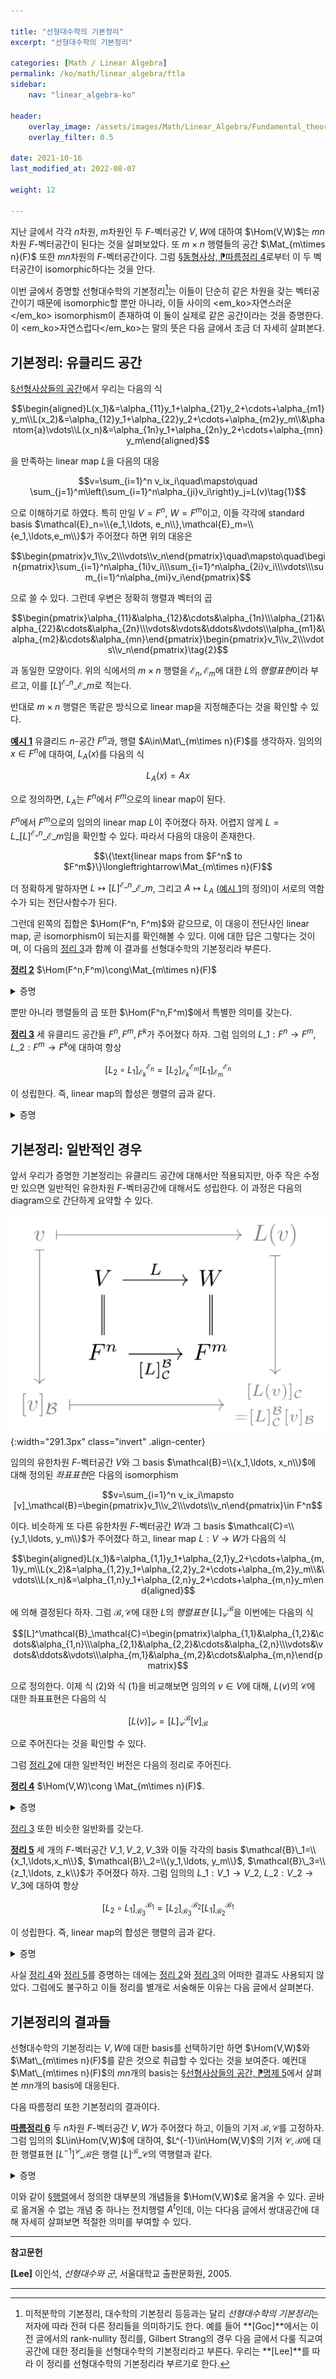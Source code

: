 ```yaml
---

title: "선형대수학의 기본정리"
excerpt: "선형대수학의 기본정리"

categories: [Math / Linear Algebra]
permalink: /ko/math/linear_algebra/ftla
sidebar: 
    nav: "linear_algebra-ko"

header:
    overlay_image: /assets/images/Math/Linear_Algebra/Fundamental_theorem_of_linear_algebra-categorical_viewpoint.png
    overlay_filter: 0.5

date: 2021-10-16
last_modified_at: 2022-08-07

weight: 12

---
```


지난 글에서 각각 $n$차원, $m$차원인 두 $F$-벡터공간 $V,W$에 대하여 $\Hom(V,W)$는 $mn$차원 $F$-벡터공간이 된다는 것을 살펴보았다. 또 $m\times n$ 행렬들의 공간 $\Mat_{m\times n}(F)$ 또한 $mn$차원의 $F$-벡터공간이다. 그럼 [§동형사상, ⁋따름정리 4](/ko/math/linear_algebra/isomorphic_vector_spaces#cor4)로부터 이 두 벡터공간이 isomorphic하다는 것을 안다.

이번 글에서 증명할 선형대수학의 기본정리[^1]는 이들이 단순히 같은 차원을 갖는 벡터공간이기 때문에 isomorphic할 뿐만 아니라, 이들 사이의 <em_ko>자연스러운</em_ko> isomorphism이 존재하여 이 둘이 실제로 같은 공간이라는 것을 증명한다. 이 <em_ko>자연스럽다</em_ko>는 말의 뜻은 다음 글에서 조금 더 자세히 살펴본다.

## 기본정리: 유클리드 공간

[§선형사상들의 공간](/ko/math/linear_algebra/space_of_linear_maps)에서 우리는 다음의 식

$$\begin{aligned}L(x_1)&=\alpha_{11}y_1+\alpha_{21}y_2+\cdots+\alpha_{m1}y_m\\L(x_2)&=\alpha_{12}y_1+\alpha_{22}y_2+\cdots+\alpha_{m2}y_m\\&\phantom{a}\vdots\\L(x_n)&=\alpha_{1n}y_1+\alpha_{2n}y_2+\cdots+\alpha_{mn}y_m\end{aligned}$$

을 만족하는 linear map $L$을 다음의 대응

$$v=\sum_{i=1}^n v_ix_i\quad\mapsto\quad \sum_{j=1}^m\left(\sum_{i=1}^n\alpha_{ji}v_i\right)y_j=L(v)\tag{1}$$

으로 이해하기로 하였다. 특히 만일 $V=F^n$, $W=F^m$이고, 이들 각각에 standard basis $\mathcal{E}_n=\\{e_1,\ldots, e_n\\},\mathcal{E}_m=\\{e_1,\ldots,e_m\\}$가 주어졌다 하면 위의 대응은 

$$\begin{pmatrix}v_1\\v_2\\\vdots\\v_n\end{pmatrix}\quad\mapsto\quad\begin{pmatrix}\sum_{i=1}^n\alpha_{1i}v_i\\\sum_{i=1}^n\alpha_{2i}v_i\\\vdots\\\sum_{i=1}^n\alpha_{mi}v_i\end{pmatrix}$$

으로 쓸 수 있다. 그런데 우변은 정확히 행렬과 벡터의 곱

$$\begin{pmatrix}\alpha_{11}&\alpha_{12}&\cdots&\alpha_{1n}\\\alpha_{21}&\alpha_{22}&\cdots&\alpha_{2n}\\\vdots&\vdots&\ddots&\vdots\\\alpha_{m1}&\alpha_{m2}&\cdots&\alpha_{mn}\end{pmatrix}\begin{pmatrix}v_1\\v_2\\\vdots\\v_n\end{pmatrix}\tag{2}$$

과 동일한 모양이다. 위의 식에서의 $m\times n$ 행렬을 $\mathcal{E}_n,\mathcal{E}_m$에 대한 $L$의 *행렬표현*이라 부르고, 이를  $[L]^{\mathcal{E}\_n}\_{\mathcal{E}\_m}$로 적는다.

반대로 $m\times n$ 행렬은 똑같은 방식으로 linear map을 지정해준다는 것을 확인할 수 있다.

<div class="example" markdown="1">

<ins id="ex1">**예시 1**</ins> 유클리드 $n$-공간 $F^n$과, 행렬 $A\in\Mat\_{m\times n}(F)$를 생각하자. 임의의 $x\in F^n$에 대하여, $L_A(x)$를 다음의 식

$$L_A(x)=Ax$$

으로 정의하면, $L_A$는 $F^n$에서 $F^m$으로의 linear map이 된다. 

</div>

$F^n$에서 $F^m$으로의 임의의 linear map $L$이 주어졌다 하자. 어렵지 않게 $L=L\_{[L]^{\mathcal{E}\_n}\_{\mathcal{E}\_m}}$임을 확인할 수 있다. 따라서 다음의 대응이 존재한다.

$$\{\text{linear maps from $F^n$ to $F^m$}\}\longleftrightarrow\Mat_{m\times n}(F)$$
  
더 정확하게 말하자면 $L\mapsto [L]^{\mathcal{E}\_n}\_{\mathcal{E}\_m}$, 그리고 $A\mapsto L_A$ ([예시 1](#ex1)의 정의)이 서로의 역함수가 되는 전단사함수가 된다. 

그런데 왼쪽의 집합은 $\Hom(F^n, F^m)$와 같으므로, 이 대응이 전단사인 linear map, 곧 isomorphism이 되는지를 확인해볼 수 있다. 이에 대한 답은 그렇다는 것이며, 이 다음의 [정리 3](#thm3)과 함께 이 결과를 선형대수학의 기본정리라 부른다.

<div class="proposition" markdown="1">

<ins id="thm2">**정리 2**</ins> $\Hom(F^n,F^m)\cong\Mat_{m\times n}(F)$

</div>
<details class="proof" markdown="1">
<summary>증명</summary>

주어진 함수 $L\mapsto[L]^{\mathcal{E}\_n}\_{\mathcal{E}\_m}$가 linear임을 보여야 한다.

$L_1,L_2$가 모두 $\Hom(F^n,F^m)$의 원소라 하자. 그럼 각각의 $e_i\in\mathcal{E}_n$에 대하여, 

$$\begin{aligned}L_1(e_1)&=\alpha_{1,1}e_1+\alpha_{2,1}e_2+\cdots+\alpha_{m,1}e_m\\L_1(e_2)&=\alpha_{1,2}e_1+\alpha_{2,2}e_2+\cdots+\alpha_{m,2}e_m\\&\vdots\\L_1(e_n)&=\alpha_{1,n}e_1+\alpha_{2,n}e_2+\cdots+\alpha_{m,n}e_m\end{aligned}$$

그리고

$$\begin{aligned}L_2(e_1)&=\beta_{1,1}e_1+\beta_{2,1}e_2+\cdots+\beta_{m,1}e_m\\L_2(e_2)&=\beta_{1,2}e_1+\beta_{2,2}e_2+\cdots+\beta_{m,2}e_m\\&\vdots\\L_2(e_n)&=\beta_{1,n}e_1+\beta_{2,n}e_2+\cdots+\beta_{m,n}e_m\end{aligned}$$

이도록 하는 스칼라들의 family $(\alpha_{i,j})$, $(\beta_{i,j})$들이 존재한다. 이제, 

$$\begin{aligned}(L_1+L_2)(e_1)&=(\alpha_{1,1}+\beta_{1,1})e_1+(\alpha_{2,1}+\beta_{2,1})e_2+\cdots+(\alpha_{m,1}+\beta_{m,1})e_m\\(L_1+L_2)(e_2)&=(\alpha_{1,2}+\beta_{1,2})e_1+(\alpha_{2,2}+\beta_{2,2})e_2+\cdots+(\alpha_{m,2}+\beta_{m,2})e_m\\&\vdots\\(L_1+L_2)(e_n)&=(\alpha_{1,n}+\beta_{1,n})e_1+(\alpha_{2,n}+\beta_{2,n})e_2+\cdots+(\alpha_{m,n}+\beta_{m,n})e_m\end{aligned}$$

이고, 따라서 $L_1+L_2$의 행렬표현 $[L\_1+L\_2]^{\mathcal{E}\_n}\_{\mathcal{E}\_m}$은 정확히 $[L\_1]^{\mathcal{E}\_n}\_{\mathcal{E}\_m}+[L\_2]^{\mathcal{E}\_n}\_{\mathcal{E}\_m}$이 된다. 이와 유사하게 스칼라곱에 대한 것도 성립한다.

</details>

뿐만 아니라 행렬들의 곱 또한 $\Hom(F^n,F^m)$에서 특별한 의미를 갖는다. 

<div class="proposition" markdown="1">

<ins id="thm3">**정리 3**</ins> 세 유클리드 공간들 $F^n,F^m,F^k$가 주어졌다 하자. 그럼 임의의 $L\_1:F^n\rightarrow F^m$, $L\_2:F^m\rightarrow F^k$에 대하여 항상

$$[L_2\circ L_1]^{\mathcal{E}_n}_{\mathcal{E}_k}=[L_2]^{\mathcal{E}_m}_{\mathcal{E}_k}[L_1]^{\mathcal{E}_n}_{\mathcal{E}_m}$$

이 성립한다. 즉, linear map의 합성은 행렬의 곱과 같다. 

</div>
<details class="proof" markdown="1">
<summary>증명</summary>

좌변의 $[L_2\circ L_1]^{\mathcal{E}\_n}\_{\mathcal{E}\_k}$을 결정하기 위해서는 $L_2\circ L_1$에 의해 $\mathcal{E}\_n$의 원소 $e_i$들이 어디로 옮겨지는지만 확인하면 된다. $L_1$, $L_2$가 다음의 식

$$[L_1]^{\mathcal{E}_n}_{\mathcal{E}_m}=\begin{pmatrix}\alpha_{1,1}&\alpha_{1,2}&\cdots&\alpha_{1,n}\\\alpha_{2,1}&\alpha_{2,2}&\cdots&\alpha_{2,n}\\\vdots&\vdots&\ddots&\vdots\\\alpha_{m,1}&\alpha_{m,2}&\cdots&\alpha_{m,n}\end{pmatrix},\quad[L_2]^{\mathcal{E}_m}_{\mathcal{E}_k}=\begin{pmatrix}\beta_{1,1}&\beta_{1,2}&\cdots&\beta_{1,m}\\\beta_{2,1}&\beta_{2,2}&\cdots&\beta_{2,m}\\\vdots&\vdots&\ddots&\vdots\\\beta_{k,1}&\beta_{k,2}&\cdots&\beta_{k,m}\end{pmatrix}$$

으로 주어졌다 하자. 약간의 계산을 하면,

$$\begin{aligned}(L_2\circ L_1)(e_i)&=L_2(\alpha_{1,i}e_1+\cdots+\alpha_{m,i}e_m)\\&=\alpha_{1,i}L_2(e_1)+\alpha_{2,i}L_2(e_2)+\cdots+\alpha_{m,i}L(e_m)\\&=\alpha_{1,i}(\beta_{1,1}e_1+\beta_{2,1}e_2+\cdots+\beta_{k,1}e_k)\\&\phantom{==}+\alpha_{2,i}(\beta_{1,2}e_1+\beta_{2,2}e_2+\cdots+\beta_{k,2}e_k)\\&\phantom{===}+\cdots\\&\phantom{====}+\alpha_{m,i}(\beta_{1,m}e_1+\beta_{2,m}e_2+\cdots+\beta_{k,m}e_k)\end{aligned}$$

이제 위 식을 $F^k$의 basis $e_1,\ldots, e_k$들끼리 묶으면, 

$$(L_2\circ L_1)(e_i)=\left(\sum_{l=1}^m\alpha_{l,i}\beta_{1,l}\right)e_1+\cdots+\left(\sum_{l=1}^m\alpha_{l,i}\beta_{k,l}\right)e_k.$$

$[L\_2\circ L\_1]^{\mathcal{E}\_n}\_{\mathcal{E}\_k}$의 $i$번째 열은 $e_i$가 $L_2\circ L_1$에 의해 옮겨지는 벡터이므로, 행렬 $[L\_2\circ L\_1]^{\mathcal{E}\_n}\_{\mathcal{E}\_k}$의 $i$열, $j$행은 이 벡터의 $j$번째 성분 $\sum\_{l=1}^m\alpha_{l,i}\beta_{j,l}$이 된다. 이제 [§행렬, ⁋정의 3](/ko/math/linear_algebra/matrices#def3) 직후의 계산으로부터 이것이 두 행렬 $[L\_2]\_{\mathcal{E}\_k}^{\mathcal{E}\_m}$, $[L\_1]\_{\mathcal{E}\_m}^{\mathcal{E}\_n}$의 곱의 $(i,j)$ 성분이라는 것을 안다.

</details>

## 기본정리: 일반적인 경우

앞서 우리가 증명한 기본정리는 유클리드 공간에 대해서만 적용되지만, 아주 작은 수정만 있으면 일반적인 유한차원 $F$-벡터공간에 대해서도 성립한다. 이 과정은 다음의 diagram으로 간단하게 요약할 수 있다.

![FTLA](/assets/images/Math/Linear_Algebra/Fundamental_theorem_of_linear_algebra-1.png){:width="291.3px" class="invert" .align-center} 

임의의 유한차원 $F$-벡터공간 $V$와 그 basis $\mathcal{B}=\\{x_1,\ldots, x_n\\}$에 대해 정의된 *좌표표현*은 다음의 isomorphism

$$v=\sum_{i=1}^n v_ix_i\mapsto [v]_\mathcal{B}=\begin{pmatrix}v_1\\v_2\\\vdots\\v_n\end{pmatrix}\in F^n$$

이다. 비슷하게 또 다른 유한차원 $F$-벡터공간 $W$과 그 basis $\mathcal{C}=\\{y_1,\ldots, y_m\\}$가 주어졌다 하고, linear map $L:V\rightarrow W$가 다음의 식

$$\begin{aligned}L(x_1)&=\alpha_{1,1}y_1+\alpha_{2,1}y_2+\cdots+\alpha_{m,1}y_m\\L(x_2)&=\alpha_{1,2}y_1+\alpha_{2,2}y_2+\cdots+\alpha_{m,2}y_m\\&\vdots\\L(x_n)&=\alpha_{1,n}y_1+\alpha_{2,n}y_2+\cdots+\alpha_{m,n}y_m\end{aligned}$$

에 의해 결정된다 하자. 그럼 $\mathcal{B},\mathcal{C}$에 대한 $L$의 *행렬표현* $[L]^\mathcal{B}_\mathcal{C}$을 이번에는 다음의 식

$$[L]^\mathcal{B}_\mathcal{C}=\begin{pmatrix}\alpha_{1,1}&\alpha_{1,2}&\cdots&\alpha_{1,n}\\\alpha_{2,1}&\alpha_{2,2}&\cdots&\alpha_{2,n}\\\vdots&\vdots&\ddots&\vdots\\\alpha_{m,1}&\alpha_{m,2}&\cdots&\alpha_{m,n}\end{pmatrix}$$

으로 정의한다. 이제 식 (2)와 식 (1)을 비교해보면 임의의 $v\in V$에 대해, $L(v)$의 $\mathcal{C}$에 대한 좌표표현은 다음의 식

$$[L(v)]_\mathcal{C}=[L]^\mathcal{B}_\mathcal{C}[v]_\mathcal{B}\tag{3}$$

으로 주어진다는 것을 확인할 수 있다.

그럼 [정리 2](#thm2)에 대한 일반적인 버전은 다음의 정리로 주어진다.

<div class="proposition" markdown="1">

<ins id="thm4">**정리 4**</ins> $\Hom(V,W)\cong \Mat_{m\times n}(F)$.

</div>
<details class="proof" markdown="1">
<summary>증명</summary>

$V$, $W$의 기저 $\mathcal{B}$, $\mathcal{C}$를 각각 고정하자. 함수 $L\mapsto[L]^\mathcal{B}\_\mathcal{C}$가 linear임을 보여야 한다.

$L_1,L_2$가 모두 $\Hom(V,W)$의 원소라 하자. 그럼 각각의 $x_i\in\mathcal{B}$에 대하여, 

$$\begin{aligned}L_1(x_1)&=\alpha_{1,1}y_1+\alpha_{2,1}y_2+\cdots+\alpha_{m,1}y_m\\L_1(x_2)&=\alpha_{1,2}y_1+\alpha_{2,2}y_2+\cdots+\alpha_{m,2}y_m\\&\vdots\\L_1(x_n)&=\alpha_{1,n}y_1+\alpha_{2,n}y_2+\cdots+\alpha_{m,n}y_m\end{aligned}$$

그리고

$$\begin{aligned}L_2(x_1)&=\beta_{1,1}y_1+\beta_{2,1}y_2+\cdots+\beta_{m,1}y_m\\L_2(x_2)&=\beta_{1,2}y_1+\beta_{2,2}y_2+\cdots+\beta_{m,2}y_m\\&\vdots\\L_2(x_n)&=\beta_{1,n}y_1+\beta_{2,n}y_2+\cdots+\beta_{m,n}y_m\end{aligned}$$

이도록 하는 스칼라들의 family $(\alpha_{i,j})$, $(\beta_{i,j})$들이 존재한다. 이제, 

$$\begin{aligned}(L_1+L_2)(x_1)&=(\alpha_{1,1}+\beta_{1,1})y_1+(\alpha_{2,1}+\beta_{2,1})y_2+\cdots+(\alpha_{m,1}+\beta_{m,1})y_m\\(L_1+L_2)(x_2)&=(\alpha_{1,2}+\beta_{1,2})y_1+(\alpha_{2,2}+\beta_{2,2})y_2+\cdots+(\alpha_{m,2}+\beta_{m,2})y_m\\&\vdots\\(L_1+L_2)(x_n)&=(\alpha_{1,n}+\beta_{1,n})y_1+(\alpha_{2,n}+\beta_{2,n})y_2+\cdots+(\alpha_{m,n}+\beta_{m,n})y_m\end{aligned}$$

일 것이고, 따라서 $L_1+L_2$의 행렬표현 $[L\_1+L\_2]^\mathcal{B}\_\mathcal{C}$은 정확히 $[L\_1]^\mathcal{B}\_\mathcal{C}+[L\_2]^\mathcal{B}\_\mathcal{C}$이 된다. 이와 유사하게 스칼라곱에 대한 것도 성립한다.

</details>

[정리 3](#thm3) 또한 비슷한 일반화를 갖는다.

<div class="proposition" markdown="1">

<ins id="thm5">**정리 5**</ins> 세 개의 $F$-벡터공간 $V\_1,V\_2,V\_3$와 이들 각각의 basis $\mathcal{B}\_1=\\{x_1,\ldots,x_n\\}$, $\mathcal{B}\_2=\\{y_1,\ldots, y_m\\}$, $\mathcal{B}\_3=\\{z_1,\ldots, z_k\\}$가 주어졌다 하자. 그럼 임의의 $L\_1:V\_1\rightarrow V\_2$, $L\_2:V\_2\rightarrow V\_3$에 대하여 항상

$$[L_2\circ L_1]^{\mathcal{B}_1}_{\mathcal{B}_3}=[L_2]^{\mathcal{B}_2}_{\mathcal{B}_3}[L_1]^{\mathcal{B}_1}_{\mathcal{B}_2}$$

이 성립한다. 즉, linear map의 합성은 행렬의 곱과 같다. 

</div>
<details class="proof" markdown="1">
<summary>증명</summary>

좌변의 $[L_2\circ L_1]^{\mathcal{B}\_1}\_{\mathcal{B}\_3}$을 결정하기 위해서는 $L_2\circ L_1$에 의해 $\mathcal{B}\_1$의 원소들이 어디로 옮겨지는지만 확인하면 된다. $L_1$, $L_2$가 다음의 식

$$[L_1]^{\mathcal{B}_1}_{\mathcal{B}_2}=\begin{pmatrix}\alpha_{1,1}&\alpha_{1,2}&\cdots&\alpha_{1,n}\\\alpha_{2,1}&\alpha_{2,2}&\cdots&\alpha_{2,n}\\\vdots&\vdots&\ddots&\vdots\\\alpha_{m,1}&\alpha_{m,2}&\cdots&\alpha_{m,n}\end{pmatrix},\quad[L_2]^{\mathcal{B}_2}_{\mathcal{B}_3}=\begin{pmatrix}\beta_{1,1}&\beta_{1,2}&\cdots&\beta_{1,m}\\\beta_{2,1}&\beta_{2,2}&\cdots&\beta_{2,m}\\\vdots&\vdots&\ddots&\vdots\\\beta_{k,1}&\beta_{k,2}&\cdots&\beta_{k,m}\end{pmatrix}$$

으로 주어졌다 하자. 약간의 계산을 하면,

$$\begin{aligned}(L_2\circ L_1)(x_i)&=L_2(\alpha_{1,i}y_1+\cdots+\alpha_{m,i}y_m)\\&=\alpha_{1,i}L_2(y_1)+\alpha_{2,i}L_2(y_2)+\cdots+\alpha_{m,i}L(y_m)\\&=\alpha_{1,i}(\beta_{1,1}z_1+\beta_{2,1}z_2+\cdots+\beta_{k,1}z_k)\\&\phantom{==}+\alpha_{2,i}(\beta_{1,2}z_1+\beta_{2,2}z_2+\cdots+\beta_{k,2}z_k)\\&\phantom{===}+\cdots\\&\phantom{====}+\alpha_{m,i}(\beta_{1,m}z_1+\beta_{2,m}z_2+\cdots+\beta_{k,m}z_k)\end{aligned}$$

이제, 위 식을 $z$들끼리 묶으면, 

$$(L_2\circ L_1)(x_i)=\left(\sum_{l=1}^m\alpha_{l,i}\beta_{1,l}\right)z_1+\cdots+\left(\sum_{l=1}^m\alpha_{l,i}\beta_{k,l}\right)z_k$$

앞서 우리는 $[L\_2\circ L\_1]^{\mathcal{B}\_1}\_{\mathcal{B}\_3}$의 $i$번째 열은 정확히 $x_i$가 $L_2\circ L_1$이 옮겨지는 벡터의 $\mathcal{B}\_3$에서의 좌표표현이라는 것을 확인했으므로, 행렬 $[L\_2\circ L\_1]^{\mathcal{B}\_1}\_{\mathcal{B}\_3}$의 $i$열, $j$행은 이 벡터의 $j$번째 성분 $\sum\_{l=1}^m\alpha_{l,i}\beta_{j,l}$이 된다. 앞서 [정리 3](#thm3)에서와 마찬가지로 이 성분은 행렬곱 $[L\_2]^{\mathcal{B}\_2}\_{\mathcal{B}\_3}[L\_1]^{\mathcal{B}\_1}\_{\mathcal{B}\_2}$의 $(i,j)$번째 성분이므로 증명이 완료된다.

</details>

사실 [정리 4](#thm4)와 [정리 5](#thm5)를 증명하는 데에는 [정리 2](#thm2)와 [정리 3](#thm3)의 어떠한 결과도 사용되지 않았다. 그럼에도 불구하고 이들 정리를 별개로 서술해둔 이유는 다음 글에서 살펴본다.

## 기본정리의 결과들

선형대수학의 기본정리는 $V,W$에 대한 basis를 선택하기만 하면 $\Hom(V,W)$와 $\Mat\_{m\times n}(F)$를 같은 것으로 취급할 수 있다는 것을 보여준다. 예컨대 $\Mat\_{m\times n}(F)$의 $mn$개의 basis는 [§선형사상들의 공간, ⁋명제 5](/ko/math/linear_algebra/space_of_linear_maps#prop5)에서 살펴본 $mn$개의 basis에 대응된다. 

다음 따름정리 또한 기본정리의 결과이다.

<div class="proposition" markdown="1">

<ins id="cor6">**따름정리 6**</ins> 두 $n$차원 $F$-벡터공간 $V,W$가 주어졌다 하고, 이들의 기저 $\mathcal{B},\mathcal{C}$를 고정하자. 그럼 임의의 $L\in\Hom(V,W)$에 대하여, $L^{-1}\in\Hom(W,V)$의 기저 $\mathcal{C},\mathcal{B}$에 대한 행렬표현 $[L^{-1}]^{\mathcal{C}}\_{\mathcal{B}}$은 행렬 $[L]^{\mathcal{B}}\_\mathcal{C}$의 역행렬과 같다.

</div>
<details class="proof" markdown="1">
<summary>증명</summary>

역행렬과 역함수의 유일성에 의하여 자명.

</details>

이와 같이 [§행렬](/ko/math/linear_algebra/matrices)에서 정의한 대부분의 개념들을 $\Hom(V,W)$로 옮겨올 수 있다. 곧바로 옮겨올 수 없는 개념 중 하나는 전치행렬 $A^t$인데, 이는 다다음 글에서 쌍대공간에 대해 자세히 살펴보면 적절한 의미를 부여할 수 있다.


---

**참고문헌**

**[Lee]** 이인석, *선형대수와 군*, 서울대학교 출판문화원, 2005.

---

[^1]: 미적분학의 기본정리, 대수학의 기본정리 등등과는 달리 *선형대수학의 기본정리*는 저자에 따라 전혀 다른 정리들을 의미하기도 한다. 예를 들어 **[Goc]**에서는 이전 글에서의 rank-nullity 정리를, Gilbert Strang의 경우 다음 글에서 다룰 직교여공간에 대한 정리들을 선형대수학의 기본정리라고 부른다. 우리는 **[Lee]**를 따라 이 정리를 선형대수학의 기본정리라 부르기로 한다.